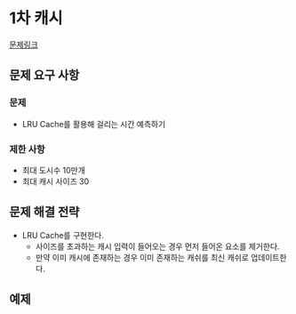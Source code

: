 # 1차 캐시

[문제링크](https://school.programmers.co.kr/learn/courses/30/lessons/17680?language=java)

## 문제 요구 사항

### 문제

- LRU Cache를 활용해 걸리는 시간 예측하기

### 제한 사항

- 최대 도시수 10만개
- 최대 캐시 사이즈 30

## 문제 해결 전략

- LRU Cache를 구현한다.
  - 사이즈를 초과하는 캐시 입력이 들어오는 경우 먼저 들어온 요소를 제거한다.
  - 만약 이미 캐시에 존재하는 경우 이미 존재하는 캐쉬를 최신 캐쉬로 업데이트한다.

## 예제
